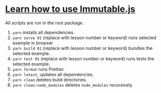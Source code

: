 # [Learn how to use Immutable.js](https://egghead.io/courses/learn-how-to-use-immutable-js)

All scripts are run in the root package.

1. `yarn` installs all dependencies.
2. `yarn serve 01` (replace with lesson number or keyword) runs selected example in browser
3. `yarn build 01` (replace with lesson number or keyword) bundles the selected example.
4. `yarn test 01` (replace with lesson number or keyword) runs tests the selected example.
5. `yarn format` runs Prettier.
6. `yarn latest`, updates all dependencies.
7. `yarn clean` deletes build directories.
8. `yarn clean:node_modules` deletes `node_modules` recursively.